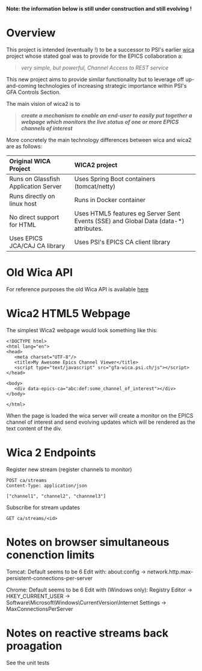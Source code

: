 **Note: the information below is still under construction and still evolving !**


# Overview

This project is intended (eventually !) to be a successor to PSI's earlier [wica](https://git.psi.ch/controls_highlevel_applications/ch.psi.wica)
project whose stated goal was to provide for the EPICS collaboration a:

> *very simple, but powerful, Channel Access to REST service*

This new project aims to provide similar functionality but to leverage off up-and-coming
technologies of increasing strategic importance within PSI's GFA Controls Section.

The main vision of wica2 is to

> _**create a mechanism to enable an end-user to easily put together a webpage which
monitors the live status of one or more EPICS channels of interest**_

More concretely the main technology differences between wica and wica2 are as follows:

| Original WICA Project                | WICA2 project                              |
| :----------------------------------- | :----------------------------------------- |
| Runs on Glassfish Application Server | Uses Spring Boot containers (tomcat/netty) |
| Runs directly on linux host          | Runs in Docker container                   |
| No direct support for HTML           | Uses HTML5 features eg Server Sent Events (SSE) and Global Data (data-*) attributes.
| Uses EPICS JCA/CAJ CA library        | Uses PSI's EPICS CA client library         |


# Old Wica API

For reference purposes the old Wica API is available [here](https://git.psi.ch/controls_highlevel_applications/ch.psi.wica/blob/master/Readme.md#API)


# Wica2 HTML5 Webpage

The simplest Wica2 webpage would look something like this:
```
<!DOCTYPE html>
<html lang="en">
<head>
   <meta charset="UTF-8"/>
   <title>My Awesome Epics Channel Viewer</title>
   <script type="text/javascript" src="gfa-wica.psi.ch/js"></script>
</head>

<body>
   <div data-epics-ca="abc:def:some_channel_of_interest"></div>
</body>

</html>
```

When the page is loaded the wica server will create a monitor on
the EPICS channel of interest and send evolving updates which will be
rendered as the text content of the div.

# Wica 2 Endpoints

Register new stream (register channels to monitor)

```
POST ca/streams
Content-Type: application/json

["channel1", "channel2", "channnel3"]
```

Subscribe for stream updates

```
GET ca/streams/<id>
```


# Notes on browser simultaneous conenction limits

Tomcat:
Default seems to be 6
Edit with:
about:config ->
network.http.max-persistent-connections-per-server

Chrome:
Default seems to be 6
Edit with (Windows only):
Registry Editor ->
HKEY_CURRENT_USER ->
Software\Microsoft\Windows\CurrentVersion\Internet Settings ->
MaxConnectionsPerServer

# Notes on reactive streams back proagation

See the unit tests




